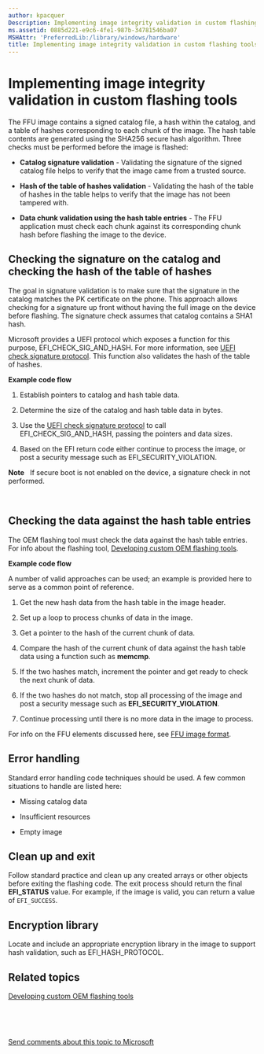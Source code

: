 ```yaml
---
author: kpacquer
Description: Implementing image integrity validation in custom flashing tools
ms.assetid: 0885d221-e9c6-4fe1-987b-34781546ba07
MSHAttr: 'PreferredLib:/library/windows/hardware'
title: Implementing image integrity validation in custom flashing tools
---
```


# Implementing image integrity validation in custom flashing tools


The FFU image contains a signed catalog file, a hash within the catalog, and a table of hashes corresponding to each chunk of the image. The hash table contents are generated using the SHA256 secure hash algorithm. Three checks must be performed before the image is flashed:

-   **Catalog signature validation** - Validating the signature of the signed catalog file helps to verify that the image came from a trusted source.

-   **Hash of the table of hashes validation** - Validating the hash of the table of hashes in the table helps to verify that the image has not been tampered with.

-   **Data chunk validation using the hash table entries** - The FFU application must check each chunk against its corresponding chunk hash before flashing the image to the device.

## <span id="Checking_the_signature_on_the_catalog_and_checking_the_hash_of_the_table_of_hashes"></span><span id="checking_the_signature_on_the_catalog_and_checking_the_hash_of_the_table_of_hashes"></span><span id="CHECKING_THE_SIGNATURE_ON_THE_CATALOG_AND_CHECKING_THE_HASH_OF_THE_TABLE_OF_HASHES"></span>Checking the signature on the catalog and checking the hash of the table of hashes


The goal in signature validation is to make sure that the signature in the catalog matches the PK certificate on the phone. This approach allows checking for a signature up front without having the full image on the device before flashing. The signature check assumes that catalog contains a SHA1 hash.

Microsoft provides a UEFI protocol which exposes a function for this purpose, EFI\_CHECK\_SIG\_AND\_HASH. For more information, see [UEFI check signature protocol](https://msdn.microsoft.com/library/windows/hardware/dn772115). This function also validates the hash of the table of hashes.

**Example code flow**

1.  Establish pointers to catalog and hash table data.

2.  Determine the size of the catalog and hash table data in bytes.

3.  Use the [UEFI check signature protocol](https://msdn.microsoft.com/library/windows/hardware/dn772115) to call EFI\_CHECK\_SIG\_AND\_HASH, passing the pointers and data sizes.

4.  Based on the EFI return code either continue to process the image, or post a security message such as EFI\_SECURITY\_VIOLATION.

**Note**  
If secure boot is not enabled on the device, a signature check in not performed.

 

## <span id="Checking_the_data_against_the_hash_table_entries"></span><span id="checking_the_data_against_the_hash_table_entries"></span><span id="CHECKING_THE_DATA_AGAINST_THE_HASH_TABLE_ENTRIES"></span>Checking the data against the hash table entries


The OEM flashing tool must check the data against the hash table entries. For info about the flashing tool, [Developing custom OEM flashing tools](developing-custom-oem-flashing-tools.md).

**Example code flow**

A number of valid approaches can be used; an example is provided here to serve as a common point of reference.

1.  Get the new hash data from the hash table in the image header.

2.  Set up a loop to process chunks of data in the image.

3.  Get a pointer to the hash of the current chunk of data.

4.  Compare the hash of the current chunk of data against the hash table data using a function such as **memcmp**.

5.  If the two hashes match, increment the pointer and get ready to check the next chunk of data.

6.  If the two hashes do not match, stop all processing of the image and post a security message such as **EFI\_SECURITY\_VIOLATION**.

7.  Continue processing until there is no more data in the image to process.

For info on the FFU elements discussed here, see [FFU image format](ffu-image-format.md).

## <span id="Error_handling"></span><span id="error_handling"></span><span id="ERROR_HANDLING"></span>Error handling


Standard error handling code techniques should be used. A few common situations to handle are listed here:

-   Missing catalog data

-   Insufficient resources

-   Empty image

## <span id="Clean_up_and_exit"></span><span id="clean_up_and_exit"></span><span id="CLEAN_UP_AND_EXIT"></span>Clean up and exit


Follow standard practice and clean up any created arrays or other objects before exiting the flashing code. The exit process should return the final **EFI\_STATUS** value. For example, if the image is valid, you can return a value of `EFI_SUCCESS`.

## <span id="Encryption_library"></span><span id="encryption_library"></span><span id="ENCRYPTION_LIBRARY"></span>Encryption library


Locate and include an appropriate encryption library in the image to support hash validation, such as EFI\_HASH\_PROTOCOL.

## <span id="related_topics"></span>Related topics


[Developing custom OEM flashing tools](developing-custom-oem-flashing-tools.md)

 

 

[Send comments about this topic to Microsoft](mailto:wsddocfb@microsoft.com?subject=Documentation%20feedback%20%5Bp_phManuRetail\p_phManuRetail%5D:%20Implementing%20image%20integrity%20validation%20in%20custom%20flashing%20tools%20%20RELEASE:%20%284/11/2016%29&body=%0A%0APRIVACY%20STATEMENT%0A%0AWe%20use%20your%20feedback%20to%20improve%20the%20documentation.%20We%20don't%20use%20your%20email%20address%20for%20any%20other%20purpose,%20and%20we'll%20remove%20your%20email%20address%20from%20our%20system%20after%20the%20issue%20that%20you're%20reporting%20is%20fixed.%20While%20we're%20working%20to%20fix%20this%20issue,%20we%20might%20send%20you%20an%20email%20message%20to%20ask%20for%20more%20info.%20Later,%20we%20might%20also%20send%20you%20an%20email%20message%20to%20let%20you%20know%20that%20we've%20addressed%20your%20feedback.%0A%0AFor%20more%20info%20about%20Microsoft's%20privacy%20policy,%20see%20http://privacy.microsoft.com/default.aspx. "Send comments about this topic to Microsoft")




